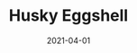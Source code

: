 ---
description: "Pattern%3A%20Husky%20%7C%20Color%3A%20Eggshell%20%7C%20Width%3A%2054%u201D%20%7C%20Content%3A%2092%25%20Polyester%2C%208%25%20Linen%20%7C%20Abrasion%3A%2050%2C000%20Double%20Rubs%20-%20Wyzenbeek%20Method%20%7C%20Repeat%3A%20n/a%20%7C%20Finish%3A%20INCASE%20by%20CRYPTON%20%7C%20Flammability%3A%20NFPA%20260%2C%20UFAC%20Class%201%2C%20CAL%20117%20%7C%20Applications%3A%20Contract%20/%20Hospitality%2C%20Residential%20%7C%20"
tags: 
  - "Lark Fontaine"
  - "Husky"
  - "Textiles"
image_primary: "img/Husky_Eggshell_large.jpg"
href: "https://www.larkfontaine.com/collections/textiles/products/husky-eggshell"
designer: "Lark Fontaine"
title: "Husky Eggshell"
category: "Textiles"
subtitle: ""
manufacturer: "Lark Fontaine"
slug: "/manufacturers/lark-fontaine/textiles/lark-fontaine-husky-eggshell"
date: "2021-04-01"
---